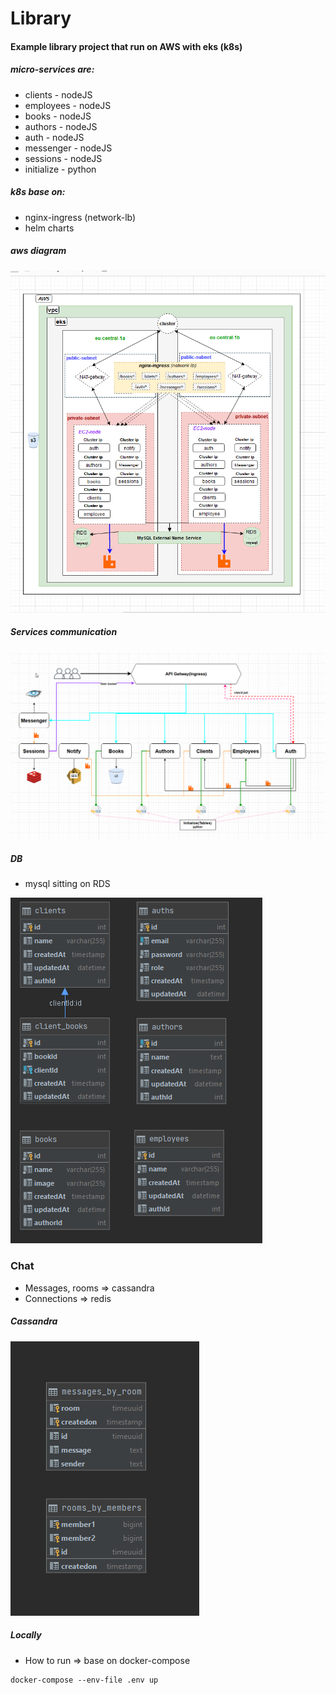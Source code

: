 # Library

#### Example library project that run on AWS with eks (k8s)
##### micro-services are:
* clients - nodeJS
* employees - nodeJS
* books - nodeJS
* authors - nodeJS
* auth - nodeJS
* messenger - nodeJS
* sessions - nodeJS
* initialize - python

##### k8s base on:
* nginx-ingress (network-lb)
* helm charts 

##### aws diagram
![AWS](./assets/k8s-all.png)


##### Services communication
![AWS](./assets/services.png)


##### DB
* mysql sitting on RDS

![Tabels](./assets/mysql-tables.png)



### Chat

* Messages, rooms => cassandra
* Connections => redis
 
##### Cassandra

![Tabels](./assets/cassandra.png)


##### Locally
* How to run => base on docker-compose

```
docker-compose --env-file .env up
```



